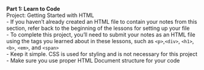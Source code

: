 <b>Part 1: Learn to Code</b>
<br>Project: Getting Started with HTML
<br>- If you haven’t already created an HTML file to contain your notes from this section, refer back to the beginning of the lessons for setting up your file
<br>- To complete this project, you’ll need to submit your notes as an HTML file using the tags you learned about in these lessons, such as `<p>`,`<div>`, `<h1>`, `<b>`, `<em>`, and `<span>`
<br>- Keep it simple. CSS is used for styling and is not necessary for this project
<br>- Make sure you use proper HTML Document structure for your code
